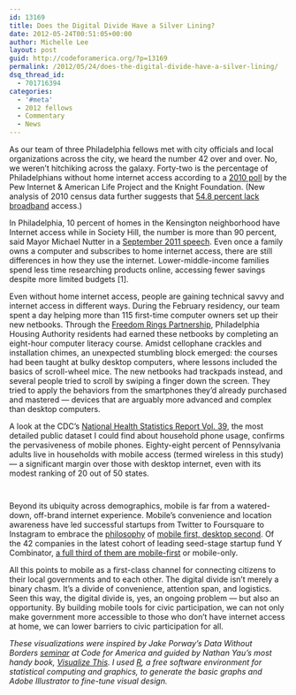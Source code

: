 ```yaml
---
id: 13169
title: Does the Digital Divide Have a Silver Lining?
date: 2012-05-24T00:51:05+00:00
author: Michelle Lee
layout: post
guid: http://codeforamerica.org/?p=13169
permalink: /2012/05/24/does-the-digital-divide-have-a-silver-lining/
dsq_thread_id:
  - 701716394
categories:
  - '#meta'
  - 2012 fellows
  - Commentary
  - News
---
```

As our team of three Philadelphia fellows met with city officials and local organizations across the city, we heard the number 42 over and over. No, we weren&#8217;t hitchiking across the galaxy. Forty-two is the percentage of Philadelphians without home internet access according to a [2010 poll](http://www.pewinternet.org/Reports/2011/08-Community-Information-Systems.aspx) by the Pew Internet & American Life Project and the Knight Foundation. (New analysis of 2010 census data further suggests that [54.8 percent lack broadband](http://technicallyphilly.com/2012/04/04/55-percent-of-philadelphia-households-lack-access-to-internet-new-early-data-shows-rate-higher-than-previously-thought) access.)

In Philadelphia, 10 percent of homes in the Kensington neighborhood have Internet access while in Society Hill, the number is more than 90 percent, said Mayor Michael Nutter in a [September 2011 speech](http://technicallyphilly.com/2011/09/13/40-of-philadelphia-households-without-internet-access-says-mayor-nutter-whats-being-done). Even once a family owns a computer and subscribes to home internet access, there are still differences in how they use the internet. Lower-middle-income families spend less time researching products online, accessing fewer savings despite more limited budgets [1].

Even without home internet access, people are gaining technical savvy and internet access in different ways. During the February residency, our team spent a day helping more than 115 first-time computer owners set up their new netbooks. Through the [Freedom Rings Partnership](http://www.phillykeyspots.org/), Philadelphia Housing Authority residents had earned these netbooks by completing an eight-hour computer literacy course. Amidst cellophane crackles and installation chimes, an unexpected stumbling block emerged: the courses had been taught at bulky desktop computers, where lessons included the basics of scroll-wheel mice. The new netbooks had trackpads instead, and several people tried to scroll by swiping a finger down the screen. They tried to apply the behaviors from the smartphones they&#8217;d already purchased and mastered — devices that are arguably more advanced and complex than desktop computers.

A look at the CDC’s [National Health Statistics Report Vol. 39](http://www.cdc.gov/nchs/data/nhsr/nhsr039.pdf), the most detailed public dataset I could find about household phone usage, confirms the pervasiveness of mobile phones. Eighty-eight percent of Pennsylvania adults live in households with mobile access (termed wireless in this study) — a significant margin over those with desktop internet, even with its modest ranking of 20 out of 50 states.

[<img class="alignnone size-full wp-image-13181" title="wireless-bars-by-state" src="http://codeforamerica.org/wp-content/uploads/2012/05/wireless-bars-by-state.png" alt="" />](http://codeforamerica.org/wp-content/uploads/2012/05/wireless-bars-by-state.png)

[<img class="alignnone size-full wp-image-13182" title="wireless-stars-by-state-01-01" src="http://codeforamerica.org/wp-content/uploads/2012/05/wireless-stars-by-state-01-01.png" alt="" />](http://codeforamerica.org/wp-content/uploads/2012/05/wireless-stars-by-state-01-01.png)

Beyond its ubiquity across demographics, mobile is far from a watered-down, off-brand internet experience. Mobile’s convenience and location awareness have led successful startups from Twitter to Foursquare to Instagram to embrace the [philosophy](http://www.lukew.com/presos/preso.asp?26) of [mobile first, desktop second](about:blank). Of the 42 companies in the latest cohort of leading seed-stage startup fund Y Combinator, [a full third of them are mobile-first](https://docs.google.com/spreadsheet/ccc?key=0AkkhSN3vaY4jdF90b1l1Vnl5NmZjaTBNQWlJYVozMEE&hl=en#gid=0) or mobile-only.

All this points to mobile as a first-class channel for connecting citizens to their local governments and to each other. The digital divide isn&#8217;t merely a binary chasm. It&#8217;s a divide of convenience, attention span, and logistics. Seen this way, the digital divide is, yes, an ongoing problem — but also an opportunity. By building mobile tools for civic participation, we can not only make government more accessible to those who don’t have internet access at home, we can lower barriers to civic participation for all.

_These visualizations were inspired by Jake Porway&#8217;s Data Without Borders [seminar](http://www.greenplum.com/code-for-america/) at Code for America and guided by Nathan Yau&#8217;s most handy book, [Visualize This](http://book.flowingdata.com/). I used [R](http://www.r-project.org/), a free software environment for statistical computing and graphics, to generate the basic graphs and Adobe Illustrator to fine-tune visual design._